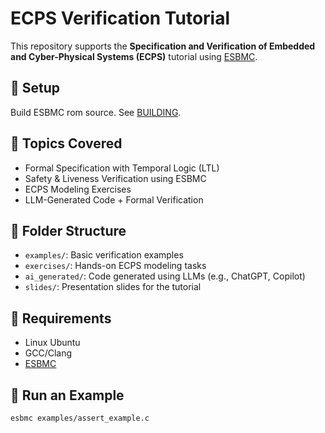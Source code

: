 # ECPS Verification Tutorial

This repository supports the **Specification and Verification of Embedded and Cyber-Physical Systems (ECPS)** tutorial using [ESBMC](https://github.com/esbmc/esbmc).

## 🔧 Setup

Build ESBMC rom source. See [BUILDING]([setup/install_esbmc.md](https://github.com/esbmc/esbmc)).

## 🧪 Topics Covered

- Formal Specification with Temporal Logic (LTL)
- Safety & Liveness Verification using ESBMC
- ECPS Modeling Exercises
- LLM-Generated Code + Formal Verification

## 📂 Folder Structure

- `examples/`: Basic verification examples
- `exercises/`: Hands-on ECPS modeling tasks
- `ai_generated/`: Code generated using LLMs (e.g., ChatGPT, Copilot)
- `slides/`: Presentation slides for the tutorial

## 📌 Requirements

- Linux Ubuntu
- GCC/Clang
- [ESBMC](https://github.com/esbmc/esbmc)

## 🚀 Run an Example

```bash
esbmc examples/assert_example.c

